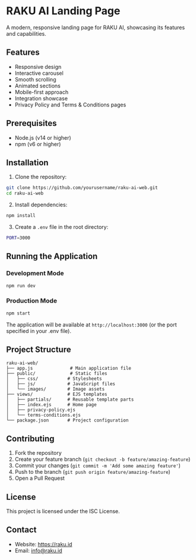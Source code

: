 # RAKU AI Landing Page

A modern, responsive landing page for RAKU AI, showcasing its features and capabilities.

## Features

- Responsive design
- Interactive carousel
- Smooth scrolling
- Animated sections
- Mobile-first approach
- Integration showcase
- Privacy Policy and Terms & Conditions pages

## Prerequisites

- Node.js (v14 or higher)
- npm (v6 or higher)

## Installation

1. Clone the repository:
```bash
git clone https://github.com/yourusername/raku-ai-web.git
cd raku-ai-web
```

2. Install dependencies:
```bash
npm install
```

3. Create a `.env` file in the root directory:
```bash
PORT=3000
```

## Running the Application

### Development Mode
```bash
npm run dev
```

### Production Mode
```bash
npm start
```

The application will be available at `http://localhost:3000` (or the port specified in your .env file).

## Project Structure

```
raku-ai-web/
├── app.js              # Main application file
├── public/             # Static files
│   ├── css/           # Stylesheets
│   ├── js/            # JavaScript files
│   └── images/        # Image assets
├── views/             # EJS templates
│   ├── partials/      # Reusable template parts
│   ├── index.ejs      # Home page
│   ├── privacy-policy.ejs
│   └── terms-conditions.ejs
└── package.json       # Project configuration
```

## Contributing

1. Fork the repository
2. Create your feature branch (`git checkout -b feature/amazing-feature`)
3. Commit your changes (`git commit -m 'Add some amazing feature'`)
4. Push to the branch (`git push origin feature/amazing-feature`)
5. Open a Pull Request

## License

This project is licensed under the ISC License.

## Contact

- Website: https://raku.id
- Email: info@raku.id 